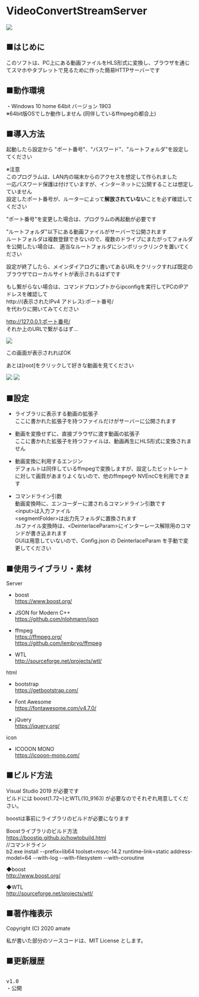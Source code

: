 # VideoConvertStreamServer

![](https://raw.githubusercontent.com/amate/VideoConvertStreamServer/images/images/screenshot4.png)

## ■はじめに
このソフトは、PC上にある動画ファイルをHLS形式に変換し、ブラウザを通じてスマホやタブレットで見るために作った簡易HTTPサーバーです

## ■動作環境
・Windows 10 home 64bit バージョン 1903  
※64bit版OSでしか動作しません (同伴しているffmpegの都合上)

## ■導入方法

起動したら設定から "ポート番号"、"パスワード"、"ルートフォルダ"を設定してください

※注意  
このプログラムは、LAN内の端末からのアクセスを想定して作られました  
一応パスワード保護は付けていますが、インターネットに公開することは想定していません  
設定したポート番号が、ルーターによって<b>解放されていない</b>ことを必ず確認してください

"ポート番号"を変更した場合は、プログラムの再起動が必要です

"ルートフォルダ"以下にある動画ファイルがサーバーで公開されます   
ルートフォルダは複数登録できないので、複数のドライブにまたがってフォルダを公開したい場合は、 
適当なルートフォルダにシンボリックリンクを置いてください

設定が終了したら、メインダイアログに書いてあるURLをクリックすれば既定のブラウザでローカルサイトが表示されるはずです

もし繋がらない場合は、コマンドプロンプトからipconfigを実行してPCのIPアドレスを確認して  
http://(表示されたIPv4 アドレス):ポート番号/  
を代わりに開いてみてください

http://127.0.0.1:ポート番号/  
それか上のURLで繋がるはず…

![](https://raw.githubusercontent.com/amate/VideoConvertStreamServer/images/images/screenshot1.png)

この画面が表示されればOK

あとは[root]をクリックして好きな動画を見てください

![](https://raw.githubusercontent.com/amate/VideoConvertStreamServer/images/images/screenshot2.png)
![](https://raw.githubusercontent.com/amate/VideoConvertStreamServer/images/images/screenshot3.png)

## ■設定

- ライブラリに表示する動画の拡張子  
ここに書かれた拡張子を持つファイルだけがサーバーに公開されます

- 動画を変換せずに、直接ブラウザに渡す動画の拡張子  
ここに書かれた拡張子を持つファイルは、動画再生にHLS形式に変換されません

- 動画変換に利用するエンジン  
デフォルトは同伴しているffmpegで変換しますが、設定したビットレートに対して画質があまりよくないので、他のffmpegや NVEncCを利用できます

- コマンドライン引数  
動画変換時に、エンコーダーに渡されるコマンドライン引数です  
\<input>は入力ファイル  
\<segmentFolder>は出力先フォルダに置換されます  
.tsファイル変換時は、\<DeinterlaceParam>にインターレース解除用のコマンドが書き込まれます  
GUIは用意していないので、Config.json の DeinterlaceParam を手動で変更してください


## ■使用ライブラリ・素材

Server  
- boost  
https://www.boost.org/

- JSON for Modern C++  
https://github.com/nlohmann/json

- ffmpeg  
https://ffmpeg.org/  
https://github.com/lembryo/ffmpeg  

- WTL  
http://sourceforge.net/projects/wtl/

html  
- bootstrap  
https://getbootstrap.com/

- Font Awesome  
https://fontawesome.com/v4.7.0/

- jQuery  
https://jquery.org/

icon
- ICOOON MONO  
https://icooon-mono.com/

## ■ビルド方法
Visual Studio 2019 が必要です  
ビルドには boost(1.72~)とWTL(10_9163) が必要なのでそれぞれ用意してください。

boostは事前にライブラリのビルドが必要になります

Boostライブラリのビルド方法  
https://boostjp.github.io/howtobuild.html  
//コマンドライン  
b2.exe install --prefix=lib64 toolset=msvc-14.2  runtime-link=static address-model=64 --with-log --with-filesystem --with-coroutine

◆boost  
http://www.boost.org/

◆WTL  
http://sourceforge.net/projects/wtl/

## ■著作権表示
Copyright (C) 2020 amate

私が書いた部分のソースコードは、MIT License とします。

## ■更新履歴

<pre>

v1.0
・公開

</pre>